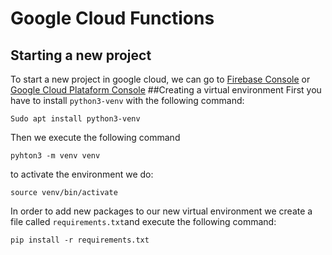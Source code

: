 # Google Cloud Functions
## Starting a new project
To start a new project in google cloud, we can go to
[Firebase Console](https://console.firebase.google.com) 
or [Google Cloud Plataform Console](https://console.cloud.google.com)
##Creating a virtual environment
First you have to install `python3-venv` with the following command:
``` 
Sudo apt install python3-venv
```
Then we execute the following command
```
pyhton3 -m venv venv
```
to activate the environment we do:
```
source venv/bin/activate
```
In order to add new packages to our new virtual environment we create a file called `requirements.txt`and execute the following command:
```
pip install -r requirements.txt
```
